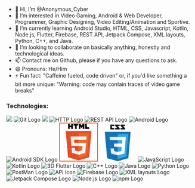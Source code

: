 - 👋 Hi, I’m @Anonymous_Cyber
- 👀 I’m interested in Video Gaming, Android & Web Developer, Programmer, Graphic Designing, Video Editing/Animation and Sportive.
- 🌱 I’m currently learning Android Studio, HTML, CSS, Javascript, Kotlin, Node.js, Flutter, Firebase, REST API, Jetpack Compose, XML layouts, Python, C++, and Java.
- 💞️ I’m looking to collaborate on basically anything, honestly and technological ideas.
- 📫 Contact me on Github, please if you have any questions to ask.
- 😄 Pronouns: He/Him
- ⚡ Fun fact: "Caffeine fueled, code driven" or, if you'd like something a bit more unique: "Warning: code may contain traces of video game breaks"
  
### Technologies:

<p>
<!-- Android Logo  -->
<img height="100" src="https://github.com/user-attachments/assets/1a2ba78c-395b-416a-a0a1-4f652cca092b">

<!-- Git & GitHub Copilot Logos -->
<img height="100" src="https://user-images.githubusercontent.com/25181517/117364277-fc4eb280-aebd-11eb-8769-a3583c6a2037.png" alt="Git Logo">
<img height="100" src="https://camo.githubusercontent.com/925fb9aa3e8975b31c6f2f240cf8765ed8a9bd92ec092b00fdf131bfd898f628/68747470733a2f2f6f63746f6465782e6769746875622e636f6d2f696d616765732f6f726967696e616c2e706e67">

<!-- HTTP Logo -->
<img height="100" src="https://user-images.githubusercontent.com/25181517/121258433-2d504780-c8af-11eb-8324-92f1305ded79.png" alt="HTTP Logo">

<!-- REST API Logo -->
<img height="100" src="https://user-images.githubusercontent.com/25181517/117208135-11134380-adf5-11eb-8878-040fd0f015b2.png" alt="REST API Logo">

<!-- Master Android APIs & Frameworks (Android SDK icon) -->
<img height="100" src="https://upload.wikimedia.org/wikipedia/commons/d/d7/Android_robot.svg" alt="Android Logo">
<img height="100" src="https://upload.wikimedia.org/wikipedia/commons/3/3e/Android_logo_2019.png" alt="Android SDK Logo">

<!-- Combined HTML, CSS & JavaScript in one picture -->
<img height="100" src="https://raw.githubusercontent.com/devicons/devicon/master/icons/html5/html5-original-wordmark.svg" alt="HTML CSS JS Combo" style="border: 2px solid #f16529;">

<!-- CSS Logo -->
<img height="100" src="https://raw.githubusercontent.com/devicons/devicon/master/icons/css3/css3-original-wordmark.svg" alt="CSS Logo">

<!-- JavaScript Logo -->
<img height="100" src="https://upload.wikimedia.org/wikipedia/commons/6/6a/JavaScript-logo.png" alt="JavaScript Logo">

<!-- Kotlin Logo (Alternative) -->
<img height="100" src="https://upload.wikimedia.org/wikipedia/commons/7/74/Kotlin_Icon.png" alt="Kotlin Logo">

<!-- 3D Flutter Logo -->
<img height="100" src="https://storage.googleapis.com/cms-storage-bucket/0dbfcc7a59cd1cf16282.png" alt="3D Flutter Logo">

<!-- C++ Logo -->
<img height="100" src="https://upload.wikimedia.org/wikipedia/commons/1/18/ISO_C%2B%2B_Logo.svg" alt="C++ Logo">

<!-- Java Logo -->
<img height="100" src="https://cdn.iconscout.com/icon/free/png-256/free-java-60-1174953.png" alt="Java Logo">

<!-- Python Logo -->
<img height="100" src="https://cdn.iconscout.com/icon/free/png-256/free-python-2-226051.png" alt="Python Logo">

<!-- PostMan Logo -->
<img height="100" src="https://user-images.githubusercontent.com/25181517/121302453-01a67f00-c8fa-11eb-8c86-2ee00734c9a8.png" alt="PostMan Logo">
  
<!-- API Icon (generic) -->
<img height="100" src="https://cdn-icons-png.flaticon.com/512/1055/1055646.png" alt="API Icon">

<!-- Firebase Logo -->
<img height="100" src="https://firebase.google.com/downloads/brand-guidelines/PNG/logo-standard.png" alt="Firebase Logo">

<!-- XML layouts Logo -->
<img height="100" src="https://www.kindpng.com/picc/m/367-3679723_xml-xml-logo-hd-png-download.png" alt="XML layouts Logo">

<!-- Jetpack Logo -->
<img height="100" src="https://miro.medium.com/v2/resize:fit:1200/0*_ca1XWfApCvDwk_S.jpg" alt="Jetpack Compose Logo">

<!-- Node.js Logo -->
<img height="100" src="https://pluspng.com/img-png/nodejs-logo-vector-png-desktop-background-2560.png" alt="Node.js Logo">

<!-- npm Logo -->
<img height="100" src="https://logospng.org/download/npm/npm-2048.png" alt="npm Logo">
</p>
<!---
Anonymous_Cyber is a ✨ special ✨ repository because its `README.md` (this file) appears on your GitHub profile.
You can click the Preview link to take a look at your changes.
--->
